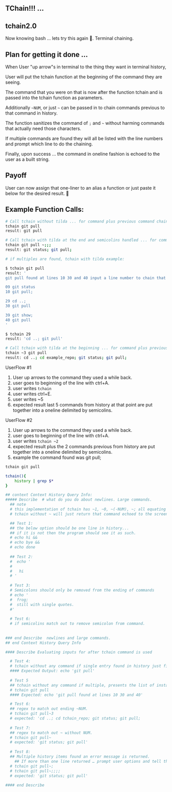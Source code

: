 ## TChain!!! …

## tchain2.0
Now knowing bash ... lets try this again 🙂. Terminal chaining.

## Plan for getting it done ... 
When User "up arrow"s in terminal to the thing they want in terminal history, 

User will put the tchain function at the beginning of the command they are seeing.

The command that you were on that is now after the function tchain and is passed into the tchain function as parameters.

Additionally `~NUM`, or just `~` can be passed in to chain commands previous to that command in history.

The function sanitizes the command of `;` and `~` without harming commands that actually need those characters.

If multiple commands are found they will all be listed with the line numbers and prompt which line to do the chaining.

Finally, upon success ... the command in oneline fashion is echoed to the user as a built string.

## Payoff
User can now assign that one-liner to an alias a function or just paste it below for the desired result. 🙂

## Example Function Calls:
```bash 
# Call tchain without tilda ... for command plus previous command chained.
tchain git pull 
result: git pull

# Call tchain with tilda at the end and semicolins handled ... for command plus previous command chained.
tchain git pull ~;;;
result: git status; git pull;

# if multiples are found, tchain with tilda example: 

$ tchain git pull 
result: '
git pull found at lines 10 30 and 40 input a line number to chain that context into a single line.

09 git status
10 git pull;

29 cd ..;
30 git pull

39 git show;
40 git pull
'

$ tchain 29
result: 'cd ..; git pull'

# Call tchain with tilda at the beginning ... for command plus previous 3 commands chained.
tchain ~3 git pull
result: cd ..; cd example_repo; git status; git pull;
```

UserFlow #1
1) User up arrows to the command they used a while back.
2) user goes to beginning of the line with ctrl+A.
3) user writes `tchain `
4) user writes ctrl+E.
5) user writes ~5
6) expected result last 5 commands from history at that point are put together into a oneline delimited by semicolins.

UserFlow #2
1) User up arrows to the command they used a while back.
2) user goes to beginning of the line with ctrl+A.
3) user writes `tchain ~2 `
4) expected result plus the 2 commands previous from history are put together into a oneline delimited by semicolins.
5) example the command found was git pull;


```bash
tchain git pull

tchain(){  
	history | grep $*
}

## context Context History Query Info:
##### Describe  # what do you do about newlines. Large commands.
  ## note
  # this implementation of tchain has ~1, ~0, ~(-NUM), ~; all equating to  "~"
  # tchain without ~ will just return that command echoed to the screen.

  ## Test 1:
  ## the below option should be one line in history...
  ## if it is not then the program should see it as such.
  # echo hi &&
  # echo bye &&
  # echo done
  
  ## Test 2:
  #  echo '
  #
  #   hi
  # '
  
  # Test 3:
  # Semicolons should only be removed from the ending of commands
  # echo ' 
  #  frog; 
  #  still with single quotes.
  #'
  
  # Test 6:
  # if semicolins match out to remove semicolon from command.
	
  
### end Describe  newlines and large commands.
## end Context History Query Info

#### Describe Evaluating inputs for after tchain command is used

  # Test 4:
  # tchain without any command if single entry found in history just finds the first instance from history ... 
  #### Expected Output: echo 'git pull'
  
  # Test 5	
  ## tchain without any command if multiple, presents the list of instances and line numbers of history found.
  # tchain git pull
  #### Expected: echo 'git pull found at lines 10 30 and 40'

  # Test 6:
  ## regex to match out ending ~NUM.
  # tchain git pull~3
  # expected: 'cd ..; cd tchain_repo; git status; git pull;
  
  # Test 7:
  ## regex to match out ~ without NUM.
  # tchain git pull~
  # expected: 'git status; git pull'
  
  # Test 8: 
  ## Multiple history items found an error message is returned.
	## If more than one line returned … prompt user options and tell them they can use line number.
  # tchain git pull~;
  # tchain git pull~;;;;
  # expected: 'git status; git pull'
  
#### end Describe
```
